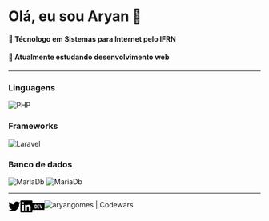 
# Olá, eu sou Aryan 👋
#### :school: Técnologo em Sistemas para Internet pelo IFRN
#### :book: Atualmente estudando desenvolvimento web
---
### Linguagens
![PHP](https://img.shields.io/badge/-PHP-informational?style=flat&logo=php&logoColor=white)

### Frameworks
![Laravel](https://img.shields.io/badge/-Laravel-red?style=flat&logo=laravel&logoColor=white)

### Banco de dados
![MariaDb](https://img.shields.io/badge/-MariaDB-blue?style=flat&logo=mariadb&logoColor=white)
![MariaDb](https://img.shields.io/badge/-PostgreSQL-blue?style=flat&logo=postgresql&logoColor=white)


---

[<img align="left"  width="24px" alt="aryangomesdev | Twitter" src="./twitter.svg" />][twitter]
[<img align="left"  width="24px" alt="aryangomes | Linkedin" src="./linkedin.svg" />][linkedin]
[<img align="left"  width="24px" alt="aryangomes | Linkedin" src="./devdotto.svg" />][devto]
[<img align="left" alt="aryangomes | Codewars" src="https://www.codewars.com/users/aryangomes/badges/micro" />][codewars]

[linkedin]: https://www.linkedin.com/in/aryangomes/
[twitter]: https://www.twitter.com/aryangomesdev/
[devto]: https://www.dev.to/aryangomes/
[codewars]: https://www.codewars.com/users/aryangomes
